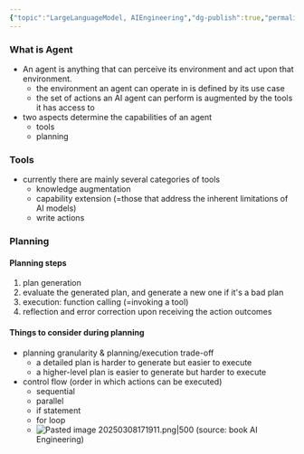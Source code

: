 ```yaml
---
{"topic":"LargeLanguageModel, AIEngineering","dg-publish":true,"permalink":"/Notes/Intelligent Agent/","dgPassFrontmatter":true,"noteIcon":""}
---
```


### What is Agent
- An agent is anything that can perceive its environment and act upon that environment.
	- the environment an agent can operate in is defined by its use case
	- the set of actions an AI agent can perform is augmented by the tools it has access to
- two aspects determine the capabilities of an agent
	- tools
	- planning
### Tools
- currently there are mainly several categories of tools 
	- knowledge augmentation
	- capability extension (=those that address the inherent limitations of AI models)
	- write actions
### Planning
#### Planning steps
1. plan generation
2. evaluate the generated plan, and generate a new one if it's a bad plan
3. execution: function calling (=invoking a tool)
4. reflection and error correction upon receiving the action outcomes
#### Things to consider during planning
- planning granularity & planning/execution trade-off
	- a detailed plan is harder to generate but easier to execute
	- a higher-level plan is easier to generate but harder to execute
- control flow (order in which actions can be executed)
	- sequential
	- parallel
	- if statement
	- for loop
	- ![Pasted image 20250308171911.png|500](/img/user/_assets/images/Pasted%20image%2020250308171911.png) (source: book AI Engineering)